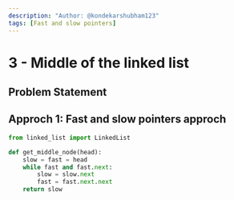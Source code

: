 ```yaml
---
description: "Author: @kondekarshubham123"
tags: [Fast and slow pointers]
---
```


# 3 - Middle of the linked list

## Problem Statement

## Approch 1: Fast and slow pointers approch

<Tabs>

<TabItem value="py" label="Python">
<SolutionAuthor name="@kondekarshubham123"/>

```python
from linked_list import LinkedList

def get_middle_node(head):
    slow = fast = head
    while fast and fast.next:
        slow = slow.next
        fast = fast.next.next
    return slow

   
```

</TabItem>
</Tabs>
